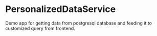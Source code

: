 # PersonalizedDataService
Demo app for getting data from postgresql database and feeding it to customized query from frontend.
